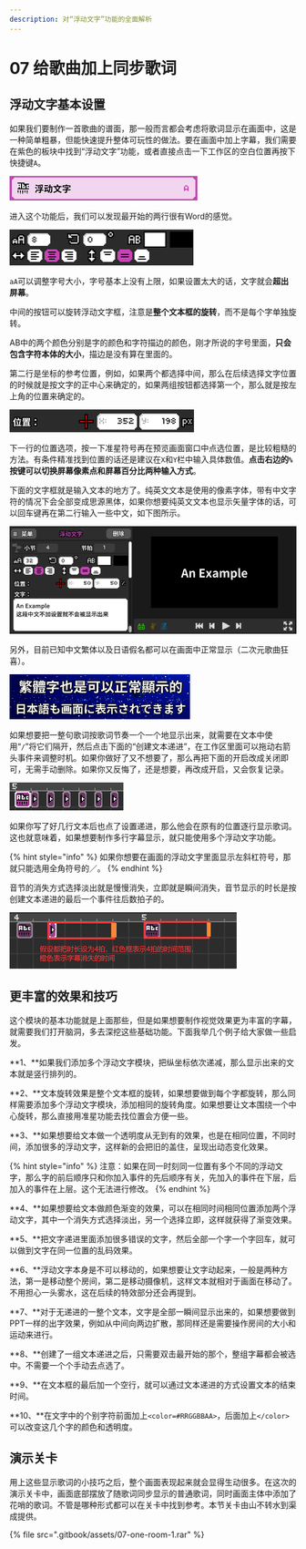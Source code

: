 ```yaml
---
description: 对“浮动文字”功能的全面解析
---
```


# 07 给歌曲加上同步歌词

## 浮动文字基本设置 <a id="1"></a>

如果我们要制作一首歌曲的谱面，那一般而言都会考虑将歌词显示在画面中，这是一种简单粗暴，但能快速提升整体可玩性的做法。要在画面中加上字幕，我们需要在紫色的板块中找到“浮动文字”功能，或者直接点击一下工作区的空白位置再按下快捷键`A`。

![](.gitbook/assets/07-01.png)

进入这个功能后，我们可以发现最开始的两行很有Word的感觉。

![](.gitbook/assets/07-02.png)

`aA`可以调整字号大小，字号基本上没有上限，如果设置太大的话，文字就会**超出屏幕**。

中间的按钮可以旋转浮动文字框，注意是**整个文本框的旋转**，而不是每个字单独旋转。

AB中的两个颜色分别是字的颜色和字符描边的颜色，刚才所说的字号里面，**只会包含字符本体的大小**，描边是没有算在里面的。

第二行是坐标的参考位置，例如，如果两个都选择中间，那么在后续选择文字位置的时候就是按文字的正中心来确定的，如果两组按钮都选择第一个，那么就是按左上角的位置来确定的。

![](.gitbook/assets/07-03.png)

下一行的位置选项，按一下准星符号再在预览画面窗口中点选位置，是比较粗糙的方法。有条件精准找到位置的话还是建议在`X`和`Y`栏中输入具体数值。**点击右边的`%`按键可以切换屏幕像素点和屏幕百分比两种输入方式**。

下面的文字框就是输入文本的地方了。纯英文文本是使用的像素字体，带有中文字符的情况下会全部变成思源黑体，如果你想要纯英文文本也显示矢量字体的话，可以回车键再在第二行输入一些中文，如下图所示。

![](.gitbook/assets/07-04.png)

另外，目前已知中文繁体以及日语假名都可以在画面中正常显示（二次元歌曲狂喜）。

![](.gitbook/assets/07-05.png)



如果想要把一整句歌词按歌词节奏一个一个地显示出来，就需要在文本中使用“`/`”将它们隔开，然后点击下面的“创建文本递进”，在工作区里面可以拖动右箭头事件来调整时机。如果你做好了又不想要了，那么再把下面的开启改成关闭即可，无需手动删除。如果你又反悔了，还是想要，再改成开启，又会恢复记录。

![](.gitbook/assets/07-06.png)

如果你写了好几行文本后也点了设置递进，那么他会在原有的位置逐行显示歌词。这也就意味着，如果想要制作多行字幕显示，就只能使用多个浮动文字功能。

{% hint style="info" %}
如果你想要在画面的浮动文字里面显示左斜杠符号，那就只能选用全角符号的／。
{% endhint %}

音节的消失方式选择淡出就是慢慢消失，立即就是瞬间消失，音节显示的时长是按创建文本递进的最后一个事件往后数拍子的。

![](.gitbook/assets/07-07.png)

## 更丰富的效果和技巧 <a id="2"></a>

这个模块的基本功能就是上面那些，但是如果想要制作视觉效果更为丰富的字幕，就需要我们打开脑洞，多去深挖这些基础功能。下面我举几个例子给大家做一些启发。



**1、**如果我们添加多个浮动文字模块，把纵坐标依次递减，那么显示出来的文本就是竖行排列的。

**2、**文本旋转效果是整个文本框的旋转，如果想要做到每个字都旋转，那么同样需要添加多个浮动文字模块，添加相同的旋转角度。如果想要让文本围绕一个中心旋转，那么直接用准星功能去找位置会方便一些。

**3、**如果想要给文本做一个透明度从无到有的效果，也是在相同位置，不同时间，添加很多的浮动文字，这样新的会把旧的盖住，呈现出动态变化效果。

{% hint style="info" %}
注意：如果在同一时刻同一位置有多个不同的浮动文字，那么字的前后顺序只和你加入事件的先后顺序有关，先加入的事件在下层，后加入的事件在上层。这个无法进行修改。
{% endhint %}

**4、**如果想要给文本做颜色渐变的效果，可以在相同时间相同位置添加两个浮动文字，其中一个消失方式选择淡出，另一个选择立即，这样就获得了渐变效果。

**5、**把文字递进里面添加很多错误的文字，然后全部一个字一个字回车，就可以做到文字在同一位置的乱码效果。

**6、**浮动文字本身是不可以移动的，如果想要让文字动起来，一般是两种方法，第一是移动整个房间，第二是移动摄像机，这样文本就相对于画面在移动了。不用担心一头雾水，这在后续的特效部分还会再提到。

**7、**对于无递进的一整个文本，文字是全部一瞬间显示出来的，如果想要做到PPT一样的出字效果，例如从中间向两边扩散，那同样还是需要操作房间的大小和运动来进行。

**8、**创建了一组文本递进之后，只需要双击最开始的那个，整组字幕都会被选中。不需要一个个手动去点选了。

**9、**在文本框的最后加一个空行，就可以通过文本递进的方式设置文本的结束时间。

**10、**在文字中的个别字符前面加上`<color=#RRGGBBAA>`，后面加上`</color>`可以改变这几个字的颜色和透明度。

## 演示关卡 <a id="3"></a>

用上这些显示歌词的小技巧之后，整个画面表现起来就会显得生动很多。在这次的演示关卡中，画面底部摆放了随歌词同步显示的普通歌词，同时画面主体中添加了花哨的歌词。不管是哪种形式都可以在关卡中找到参考。本节关卡由山不转水到渠成提供。

{% file src=".gitbook/assets/07-one-room-1.rar" %}

